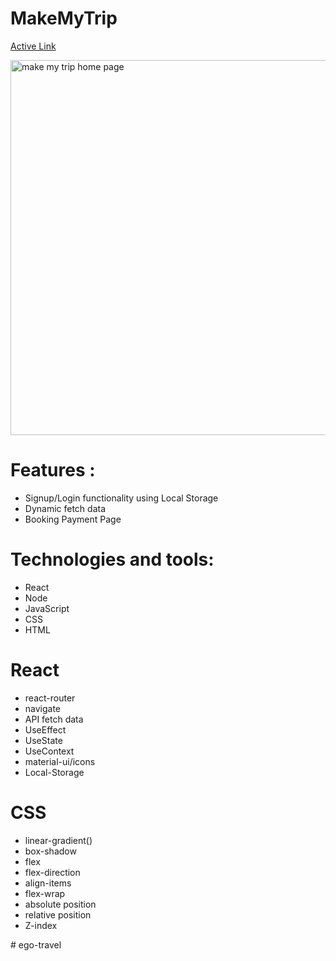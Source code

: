 # MakeMyTrip

[Active Link](https://make-my-trip-p.netlify.app//)

<img width="941" height="600" alt="make my trip home page" src="https://user-images.githubusercontent.com/69899151/227464865-f1b162d2-ca09-4231-83c1-1a6f69cf294a.png">


# Features :
+ Signup/Login functionality using Local Storage
+ Dynamic fetch data 
+ Booking Payment Page

# Technologies and tools:
+ React
+ Node
+ JavaScript
+ CSS
+ HTML

# React
+ react-router
+ navigate
+ API fetch data
+ UseEffect
+ UseState
+ UseContext
+ material-ui/icons
+ Local-Storage


# CSS
+ linear-gradient()
+ box-shadow
+ flex
+ flex-direction 
+ align-items
+ flex-wrap
+ absolute position
 + relative position
+ Z-index

#   e g o - t r a v e l  
 